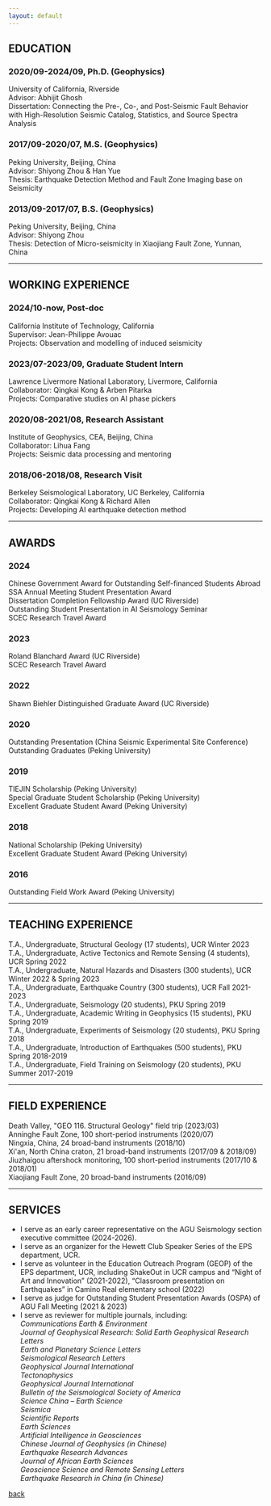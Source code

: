 ```yaml
---
layout: default
---
```

## EDUCATION

### 2020/09-2024/09, Ph.D. (Geophysics)  
University of California, Riverside  
Advisor: Abhijit Ghosh  
Dissertation: Connecting the Pre-, Co-, and Post-Seismic Fault Behavior with High-Resolution Seismic Catalog, Statistics, and Source Spectra Analysis  

### 2017/09-2020/07, M.S. (Geophysics)  
Peking University, Beijing, China   
Advisor: Shiyong Zhou & Han Yue  
Thesis: Earthquake Detection Method and Fault Zone Imaging base on Seismicity  

### 2013/09-2017/07, B.S. (Geophysics)  
Peking University, Beijing, China  
Advisor: Shiyong Zhou  
Thesis: Detection of Micro-seismicity in Xiaojiang Fault Zone, Yunnan, China  

* * *
## WORKING EXPERIENCE  

### 2024/10-now, Post-doc  
California Institute of Technology, California  
Supervisor: Jean-Philippe Avouac  
Projects: Observation and modelling of induced seismicity  

### 2023/07-2023/09, Graduate Student Intern  
Lawrence Livermore National Laboratory, Livermore, California  
Collaborator: Qingkai Kong & Arben Pitarka  
Projects: Comparative studies on AI phase pickers  

### 2020/08-2021/08, Research Assistant  
Institute of Geophysics, CEA, Beijing, China  
Collaborator: Lihua Fang  
Projects: Seismic data processing and mentoring  

### 2018/06-2018/08, Research Visit  
Berkeley Seismological Laboratory, UC Berkeley, California  
Collaborator: Qingkai Kong & Richard Allen  
Projects: Developing AI earthquake detection method  

* * *
## AWARDS

### 2024  
Chinese Government Award for Outstanding Self-financed Students Abroad  
SSA Annual Meeting Student Presentation Award  
Dissertation Completion Fellowship Award (UC Riverside)  
Outstanding Student Presentation in AI Seismology Seminar  
SCEC Research Travel Award

### 2023  
Roland Blanchard Award (UC Riverside)  
SCEC Research Travel Award

### 2022  
Shawn Biehler Distinguished Graduate Award (UC Riverside)  

### 2020  
Outstanding Presentation (China Seismic Experimental Site Conference)  
Outstanding Graduates (Peking University)  

### 2019  
TIEJIN Scholarship (Peking University)  
Special Graduate Student Scholarship (Peking University)  
Excellent Graduate Student Award (Peking University)  

### 2018  
National Scholarship (Peking University)  
Excellent Graduate Student Award (Peking University)  

### 2016  
Outstanding Field Work Award (Peking University)  

* * *
## TEACHING EXPERIENCE  
T.A., Undergraduate, Structural Geology (17 students), UCR Winter 2023  
T.A., Undergraduate, Active Tectonics and Remote Sensing (4 students), UCR Spring 2022  
T.A., Undergraduate, Natural Hazards and Disasters (300 students), UCR Winter 2022 & Spring 2023  
T.A., Undergraduate, Earthquake Country (300 students), UCR Fall 2021-2023  
T.A., Undergraduate, Seismology (20 students), PKU Spring 2019  
T.A., Undergraduate, Academic Writing in Geophysics (15 students), PKU Spring 2019  
T.A., Undergraduate, Experiments of Seismology (20 students), PKU Spring 2018  
T.A., Undergraduate, Introduction of Earthquakes (500 students), PKU Spring 2018-2019  
T.A., Undergraduate, Field Training on Seismology (20 students), PKU Summer 2017-2019  

* * *
## FIELD EXPERIENCE  
Death Valley, "GEO 116. Structural Geology" field trip (2023/03)  
Anninghe Fault Zone, 100 short-period instruments (2020/07)  
Ningxia, China, 24 broad-band instruments (2018/10)  
Xi'an, North China craton, 21 broad-band instruments (2017/09 & 2018/09)  
Jiuzhaigou aftershock monitoring, 100 short-period instruments (2017/10 & 2018/01)  
Xiaojiang Fault Zone, 20 broad-band instruments (2016/09)  

* * *
## SERVICES  
* I serve as an early career representative on the AGU Seismology section executive committee (2024-2026). 
* I serve as an organizer for the Hewett Club Speaker Series of the EPS department, UCR.
* I serve as volunteer in the Education Outreach Program (GEOP) of the EPS department, UCR, including ShakeOut in UCR campus and “Night of Art and Innovation” (2021-2022), “Classroom presentation on Earthquakes” in Camino Real elementary school (2022)
* I serve as judge for Outstanding Student Presentation Awards (OSPA) of AGU Fall Meeting (2021 & 2023)
* I serve as reviewer for multiple journals, including:  
*Communications Earth & Environment*  
*Journal of Geophysical Research: Solid Earth*
*Geophysical Research Letters*  
*Earth and Planetary Science Letters*  
*Seismological Research Letters*  
*Geophysical Journal International*  
*Tectonophysics*  
*Geophysical Journal International*  
*Bulletin of the Seismological Society of America*  
*Science China – Earth Science*  
*Seismica*  
*Scientific Reports*  
*Earth Sciences*  
*Artificial Intelligence in Geosciences*  
*Chinese Journal of Geophysics (in Chinese)*  
*Earthquake Research Advances*  
*Journal of African Earth Sciences*  
*Geoscience Science and Remote Sensing Letters*  
*Earthquake Research in China (in Chinese)*  


[back](./)